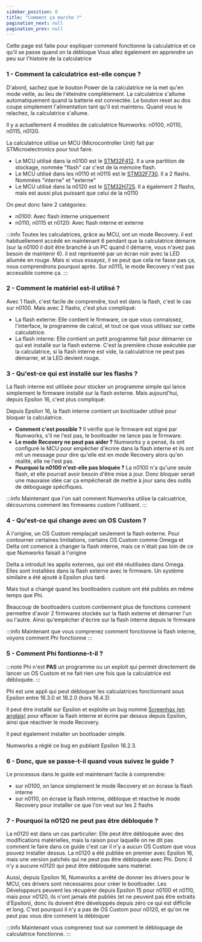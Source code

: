 ```yaml
---
sidebar_position: 8
title: "Comment ça marche ?"
pagination_next: null
pagination_prev: null
---
```


Cette page est faite pour expliquer comment fonctionne la calculatrice et ce qu'il se passe quand on la débloque
Vous allez également en apprendre un peu sur l'histoire de la calculatrice

### 1 - Comment la calculatrice est-elle conçue ?

D'abord, sachez que le bouton Power de la calculatrice ne la met qu'en mode veille, au lieu de l'éteindre complètement. La calculatrice s'allume automatiquement quand la batterie est connectée. Le bouton reset au dos coupe simplement l'alimentation tant qu'il est maintenu. Quand vous le relachez, la calculatrice s'allume.

Il y a actuellement 4 modèles de calculatrice Numworks: n0100, n0110, n0115, n0120.

La calculatrice utilise un MCU (Microcontroller Unit) fait par STMicroelectronics pour tout faire.
- Le MCU utilisé dans la n0100 est le [STM32F412](https://www.st.com/en/microcontrollers-microprocessors/stm32f412.html). Il a une partition de stockage, nommée "flash" car c'est de la mémoire flash.
- Le MCU utilisé dans les n0110 et n0115 est le [STM32F730](https://www.st.com/en/microcontrollers-microprocessors/stm32f730r8.html). Il a 2 flashs. Nommées "interne" et "externe"
- Le MCU utilisé dans la n0120 est le [STM32H725](https://www.st.com/en/microcontrollers-microprocessors/stm32h725-735.html). Il a également 2 flashs, mais est aussi plus puissant que celui de la n0110

On peut donc faire 2 catégories:
- n0100: Avec flash interne uniquement
- n0110, n0115 et n0120: Avec flash interne et externe

:::info
Toutes les calculatrices, grâce au MCU, ont un mode Recovery. il est habituellement accédé en maintenant 6 pendant que la calculatrice démarre (sur la n0100 il doit être branché à un PC quand il démarre, vous n'avez pas besoin de maintenir 6). il est représenté par un écran noir avec la LED allumée en rouge. Mais si vous essayez, il se peut que cela ne fasse pas ça, nous comprendrons pourquoi après.
Sur n0115, le mode Recovery n'est pas accessible comme ça.
:::

### 2 - Comment le matériel est-il utilisé ?

Avec 1 flash, c'est facile de comprendre, tout est dans la flash, c'est le cas sur n0100. Mais avec 2 flashs, c'est plus compliqué:

- La flash externe: Elle contient le firmware, ce que vous connaissez, l'interface, le programme de calcul, et tout ce que vous utilisez sur cette calculatrice.
- La flash interne: Elle contient un petit programme fait pour démarrer ce qui est installé sur la flash externe. C'est la première chose exécutée par la calculatrice, si la flash interne est vide, la calculatrice ne peut pas démarrer, et la LED devient rouge.

### 3 - Qu'est-ce qui est installé sur les flashs ?

La flash interne est utilisée pour stocker un programme simple qui lance simplement le firmware installé sur la flash externe. Mais aujourd'hui, depuis Epsilon 16, c'est plus compliqué:

Depuis Epsilon 16, la flash interne contient un bootloader utilisé pour bloquer la calculatrice.
- **Comment c'est possible ?** Il vérifie que le firmware est signé par Numworks, s'il ne l'est pas, le bootloader ne lance pas le firmware.
- **Le mode Recovery ne peut pas aider ?** Numworks y a pensé, ils ont configuré le MCU pour empêcher d'écrire dans la flash interne et ils ont mit un message pour dire qu'elle est en mode Recovery alors qu'en réalité, elle ne l'est pas.
- **Pourquoi la n0100 n'est-elle pas bloquée ?** La n0100 n'a qu'une seule flash, et elle pourrait avoir besoin d'être mise à jour. Donc bloquer serait une mauvaise idée car ça empêcherait de mettre à jour sans des outils de déboguage spécifiques.

:::info
Maintenant que l'on sait comment Numworks utilise la calcuatrice, découvrons comment les firmwares custom l'utilisent.
:::

### 4 - Qu'est-ce qui change avec un OS Custom ?

À l'origine, un OS Custom remplaçait seulement la flash externe. Pour contourner certaines limitations, certains OS Custom comme Omega et Delta ont comencé à changer la flash interne, mais ce n'était pas loin de ce que Numworks faisait à l'origine

Delta a introduit les applis externes, qui ont été réutilisées dans Omega. Elles sont installées dans la flash externe avec le firmware. Un système similaire a été ajouté à Epsilon plus tard.

Mais tout a changé quand les bootloaders custom ont été publiés en même temps que Phi.

Beaucoup de bootloaders custom contiennent plus de fonctions comment permettre d'avoir 2 firmwares stockés sur la flash externe et démarrer l'un ou l'autre. Ainsi qu'empêcher d'écrire sur la flash interne depuis le firmware

:::info
Maintenant que vous comprenez comment fonctionne la flash interne, voyons comment Phi fonctionne
:::

### 5 - Comment Phi fontionne-t-il ?

:::note
Phi n'est **PAS** un programme ou un exploit qui permet directement de lancer un OS Custom et ne fait rien une fois que la calculatrice est débloquée.
:::

Phi est une appli qui peut débloquer les calculatrices fonctionnant sous Epsilon entre 16.3.0 et 18.2.0 (hors 16.4.3)

Il peut être installé sur Epsilon et exploite un bug nommé [Screenhax (en anglais)](https://blog.mfriess.xyz/screenhax/) pour effacer la flash interne et écrire par dessus depuis Epsilon, ainsi que réactiver le mode Recovery.

Il peut également installer un bootloader simple.

Numworks a réglé ce bug en publiant Epsilon 18.2.3.

### 6 - Donc, que se passe-t-il quand vous suivez le guide ?

Le processus dans le guide est maintenant facile à comprendre:
- sur n0100, on lance simplement le mode Recovery et on écrase la flash interne
- sur n0110, on écrase la flash interne, débloque et réactive le mode Recovery pour installer ce que l'on veut sur les 2 flashs

### 7 - Pourquoi la n0120 ne peut pas être débloquée ?

La n0120 est dans un cas particulier:
Elle peut être débloquée avec des modifications matérielles, mais la raison pour laquelle on ne dit pas comment le faire dans ce guide c'est car il n'y a aucun OS Custom que vous pouvez installer dessus.
La n0120 a été publiée en premier avec Epsilon 16, mais une version patchés qui ne peut pas être débloquée avec Phi. Donc il n'y a aucune n0120 qui peut être débloquée sans matériel.

Aussi, depuis Epsilon 16, Numworks a arrêté de donner les drivers pour le MCU, ces drivers sont nécessaires pour créer le bootloader. Les Développeurs peuvent les récupérer depuis Epsilon 15 pour n0100 et n0110, mais pour n0120, ils n'ont jamais été publiés (et ne peuvent pas être extraits d'Epsilon), donc ils doivent être développés depuis zéro ce qui est difficile et long. C'est pourquoi il n'y a pas de OS Custom pour n0120, et qu'on ne peut pas vous dire comment la débloquer

:::info
Maintenant vous comprenez tout sur comment le débloquage de calculatrice fonctionne.
:::
